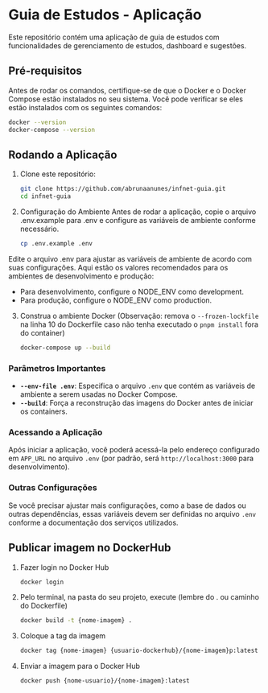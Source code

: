 
# Guia de Estudos - Aplicação

Este repositório contém uma aplicação de guia de estudos com funcionalidades de gerenciamento de estudos, dashboard e sugestões.

## Pré-requisitos

Antes de rodar os comandos, certifique-se de que o Docker e o Docker Compose estão instalados no seu sistema. Você pode verificar se eles estão instalados com os seguintes comandos:

```bash
docker --version
docker-compose --version
```

## Rodando a Aplicação

1. Clone este repositório:
   ```bash
   git clone https://github.com/abrunaanunes/infnet-guia.git
   cd infnet-guia

2. Configuração do Ambiente
Antes de rodar a aplicação, copie o arquivo .env.example para .env e configure as variáveis de ambiente conforme necessário.
    ```bash
    cp .env.example .env

Edite o arquivo .env para ajustar as variáveis de ambiente de acordo com suas configurações. Aqui estão os valores recomendados para os ambientes de desenvolvimento e produção:

- Para desenvolvimento, configure o NODE_ENV como development.
- Para produção, configure o NODE_ENV como production.

3. Construa o ambiente Docker (Observação: remova o `--frozen-lockfile` na linha 10 do Dockerfile caso não tenha executado o `pnpm install` fora do container)
    ```bash
    docker-compose up --build

### Parâmetros Importantes

- **`--env-file .env`**: Especifica o arquivo `.env` que contém as variáveis de ambiente a serem usadas no Docker Compose.
- **`--build`**: Força a reconstrução das imagens do Docker antes de iniciar os containers.

### Acessando a Aplicação

Após iniciar a aplicação, você poderá acessá-la pelo endereço configurado em `APP_URL` no arquivo `.env` (por padrão, será `http://localhost:3000` para desenvolvimento).

### Outras Configurações

Se você precisar ajustar mais configurações, como a base de dados ou outras dependências, essas variáveis devem ser definidas no arquivo `.env` conforme a documentação dos serviços utilizados.

## Publicar imagem no DockerHub

1. Fazer login no Docker Hub
   ```bash
   docker login
   
2. Pelo terminal, na pasta do seu projeto, execute (lembre do . ou caminho do Dockerfile)
   ```bash
   docker build -t {nome-imagem} .

3. Coloque a tag da imagem
   ```bash
   docker tag {nome-imagem} {usuario-dockerhub}/{nome-imagem}p:latest

4. Enviar a imagem para o Docker Hub
   ```bash
   docker push {nome-usuario}/{nome-imagem}:latest
